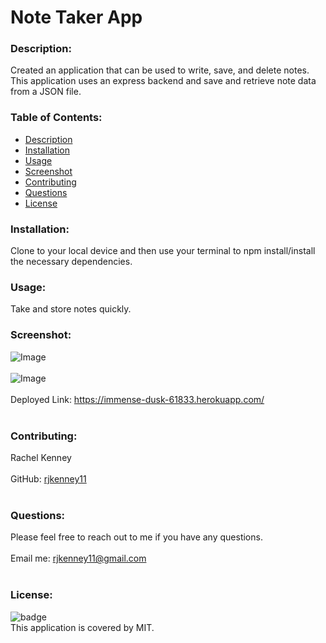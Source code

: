 # Note Taker App
  
### Description: 
Created an application that can be used to write, save, and delete notes. This application uses an express backend and save and retrieve note data from a JSON file.

### Table of Contents:
  - [Description](#description)
  - [Installation](#installation)
  - [Usage](#usage)
  - [Screenshot](#screenshot)
  - [Contributing](#contributing)
  - [Questions](#questions)
  - [License](#license)

### Installation:
Clone to your local device and then use your terminal to npm install/install the necessary dependencies.

### Usage:
Take and store notes quickly.

### Screenshot:
![Image](https://user-images.githubusercontent.com/74163812/113964226-1468de80-97f9-11eb-85bb-a04e4a18ccd1.png)
<br />
<br />
![Image](https://user-images.githubusercontent.com/74163812/113964511-a375f680-97f9-11eb-9049-37279e2d7a61.png)
<br />
<br />
Deployed Link: https://immense-dusk-61833.herokuapp.com/ <br /><br />

### Contributing:
Rachel Kenney<br />
<br />
GitHub: [rjkenney11](http://github.com/rjkenney11)<br /><br />

### Questions:
Please feel free to reach out to me if you have any questions.<br />
<br />
Email me: rjkenney11@gmail.com<br />
<br />

### License:
![badge](https://img.shields.io/badge/license-MIT-blue)
<br />
This application is covered by MIT. 


